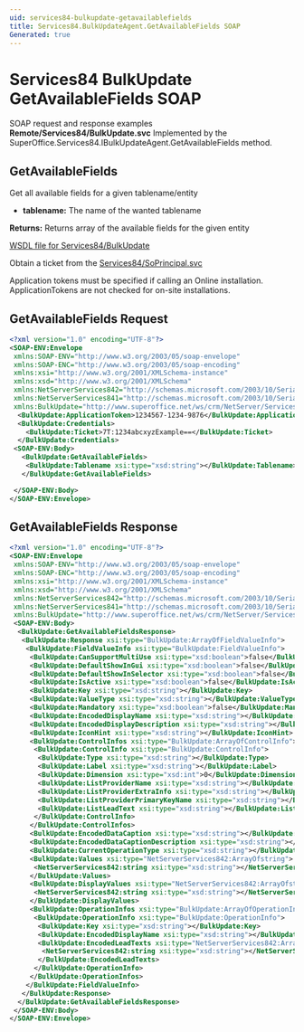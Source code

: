 ```yaml
---
uid: services84-bulkupdate-getavailablefields
title: Services84.BulkUpdateAgent.GetAvailableFields SOAP
Generated: true
---
```


# Services84 BulkUpdate GetAvailableFields SOAP

SOAP request and response examples **Remote/Services84/BulkUpdate.svc**
Implemented by the <see cref="M:SuperOffice.Services84.IBulkUpdateAgent.GetAvailableFields">SuperOffice.Services84.IBulkUpdateAgent.GetAvailableFields</see> method.

## GetAvailableFields

Get all available fields for a given tablename/entity

* **tablename:** The name of the wanted tablename

**Returns:** Returns array of the available fields for the given entity


[WSDL file for Services84/BulkUpdate](../Services84-BulkUpdate.md)

Obtain a ticket from the [Services84/SoPrincipal.svc](../SoPrincipal/SoPrincipal.md)

Application tokens must be specified if calling an Online installation. ApplicationTokens are not checked for on-site installations.

## GetAvailableFields Request

```xml
<?xml version="1.0" encoding="UTF-8"?>
<SOAP-ENV:Envelope
 xmlns:SOAP-ENV="http://www.w3.org/2003/05/soap-envelope"
 xmlns:SOAP-ENC="http://www.w3.org/2003/05/soap-encoding"
 xmlns:xsi="http://www.w3.org/2001/XMLSchema-instance"
 xmlns:xsd="http://www.w3.org/2001/XMLSchema"
 xmlns:NetServerServices842="http://schemas.microsoft.com/2003/10/Serialization/Arrays"
 xmlns:NetServerServices841="http://schemas.microsoft.com/2003/10/Serialization/"
 xmlns:BulkUpdate="http://www.superoffice.net/ws/crm/NetServer/Services84">
  <BulkUpdate:ApplicationToken>1234567-1234-9876</BulkUpdate:ApplicationToken>
  <BulkUpdate:Credentials>
    <BulkUpdate:Ticket>7T:1234abcxyzExample==</BulkUpdate:Ticket>
  </BulkUpdate:Credentials>
 <SOAP-ENV:Body>
   <BulkUpdate:GetAvailableFields>
    <BulkUpdate:Tablename xsi:type="xsd:string"></BulkUpdate:Tablename>
   </BulkUpdate:GetAvailableFields>

 </SOAP-ENV:Body>
</SOAP-ENV:Envelope>

```


## GetAvailableFields Response

```xml
<?xml version="1.0" encoding="UTF-8"?>
<SOAP-ENV:Envelope
 xmlns:SOAP-ENV="http://www.w3.org/2003/05/soap-envelope"
 xmlns:SOAP-ENC="http://www.w3.org/2003/05/soap-encoding"
 xmlns:xsi="http://www.w3.org/2001/XMLSchema-instance"
 xmlns:xsd="http://www.w3.org/2001/XMLSchema"
 xmlns:NetServerServices842="http://schemas.microsoft.com/2003/10/Serialization/Arrays"
 xmlns:NetServerServices841="http://schemas.microsoft.com/2003/10/Serialization/"
 xmlns:BulkUpdate="http://www.superoffice.net/ws/crm/NetServer/Services84">
 <SOAP-ENV:Body>
  <BulkUpdate:GetAvailableFieldsResponse>
   <BulkUpdate:Response xsi:type="BulkUpdate:ArrayOfFieldValueInfo">
    <BulkUpdate:FieldValueInfo xsi:type="BulkUpdate:FieldValueInfo">
     <BulkUpdate:CanSupportMultiUse xsi:type="xsd:boolean">false</BulkUpdate:CanSupportMultiUse>
     <BulkUpdate:DefaultShowInGui xsi:type="xsd:boolean">false</BulkUpdate:DefaultShowInGui>
     <BulkUpdate:DefaultShowInSelector xsi:type="xsd:boolean">false</BulkUpdate:DefaultShowInSelector>
     <BulkUpdate:IsActive xsi:type="xsd:boolean">false</BulkUpdate:IsActive>
     <BulkUpdate:Key xsi:type="xsd:string"></BulkUpdate:Key>
     <BulkUpdate:ValueType xsi:type="xsd:string"></BulkUpdate:ValueType>
     <BulkUpdate:Mandatory xsi:type="xsd:boolean">false</BulkUpdate:Mandatory>
     <BulkUpdate:EncodedDisplayName xsi:type="xsd:string"></BulkUpdate:EncodedDisplayName>
     <BulkUpdate:EncodedDisplayDescription xsi:type="xsd:string"></BulkUpdate:EncodedDisplayDescription>
     <BulkUpdate:IconHint xsi:type="xsd:string"></BulkUpdate:IconHint>
     <BulkUpdate:ControlInfos xsi:type="BulkUpdate:ArrayOfControlInfo">
      <BulkUpdate:ControlInfo xsi:type="BulkUpdate:ControlInfo">
       <BulkUpdate:Type xsi:type="xsd:string"></BulkUpdate:Type>
       <BulkUpdate:Label xsi:type="xsd:string"></BulkUpdate:Label>
       <BulkUpdate:Dimension xsi:type="xsd:int">0</BulkUpdate:Dimension>
       <BulkUpdate:ListProviderName xsi:type="xsd:string"></BulkUpdate:ListProviderName>
       <BulkUpdate:ListProviderExtraInfo xsi:type="xsd:string"></BulkUpdate:ListProviderExtraInfo>
       <BulkUpdate:ListProviderPrimaryKeyName xsi:type="xsd:string"></BulkUpdate:ListProviderPrimaryKeyName>
       <BulkUpdate:ListLeadText xsi:type="xsd:string"></BulkUpdate:ListLeadText>
      </BulkUpdate:ControlInfo>
     </BulkUpdate:ControlInfos>
     <BulkUpdate:EncodedDataCaption xsi:type="xsd:string"></BulkUpdate:EncodedDataCaption>
     <BulkUpdate:EncodedDataCaptionDescription xsi:type="xsd:string"></BulkUpdate:EncodedDataCaptionDescription>
     <BulkUpdate:CurrentOperationType xsi:type="xsd:string"></BulkUpdate:CurrentOperationType>
     <BulkUpdate:Values xsi:type="NetServerServices842:ArrayOfstring">
      <NetServerServices842:string xsi:type="xsd:string"></NetServerServices842:string>
     </BulkUpdate:Values>
     <BulkUpdate:DisplayValues xsi:type="NetServerServices842:ArrayOfstring">
      <NetServerServices842:string xsi:type="xsd:string"></NetServerServices842:string>
     </BulkUpdate:DisplayValues>
     <BulkUpdate:OperationInfos xsi:type="BulkUpdate:ArrayOfOperationInfo">
      <BulkUpdate:OperationInfo xsi:type="BulkUpdate:OperationInfo">
       <BulkUpdate:Key xsi:type="xsd:string"></BulkUpdate:Key>
       <BulkUpdate:EncodedDisplayName xsi:type="xsd:string"></BulkUpdate:EncodedDisplayName>
       <BulkUpdate:EncodedLeadTexts xsi:type="NetServerServices842:ArrayOfstring">
        <NetServerServices842:string xsi:type="xsd:string"></NetServerServices842:string>
       </BulkUpdate:EncodedLeadTexts>
      </BulkUpdate:OperationInfo>
     </BulkUpdate:OperationInfos>
    </BulkUpdate:FieldValueInfo>
   </BulkUpdate:Response>
  </BulkUpdate:GetAvailableFieldsResponse>
 </SOAP-ENV:Body>
</SOAP-ENV:Envelope>

```

